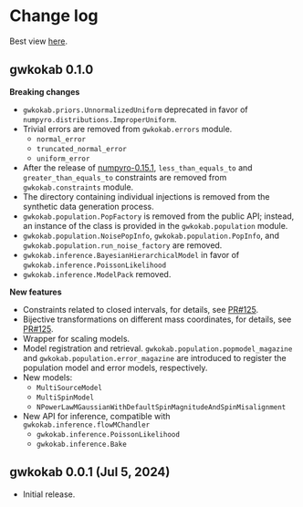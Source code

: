 # Change log

Best view [here](https://gwkokab.readthedocs.io/en/latest/changelog.html).

## gwkokab 0.1.0

**Breaking changes**

* `gwkokab.priors.UnnormalizedUniform` deprecated in favor of `numpyro.distributions.ImproperUniform`.
* Trivial errors are removed from `gwkokab.errors` module.
  * `normal_error`
  * `truncated_normal_error`
  * `uniform_error`
* After the release of [numpyro-0.15.1](https://github.com/pyro-ppl/numpyro/releases/tag/0.15.1), `less_than_equals_to` and `greater_than_equals_to` constraints are removed from `gwkokab.constraints` module.
* The directory containing individual injections is removed from the synthetic data generation process.
* `gwkokab.population.PopFactory` is removed from the public API; instead, an instance of the class is provided in the `gwkokab.population` module.
* `gwkokab.population.NoisePopInfo`, `gwkokab.population.PopInfo`, and `gwkokab.population.run_noise_factory` are removed.
* `gwkokab.inference.BayesianHierarchicalModel` in favor of `gwkokab.inference.PoissonLikelihood`
* `gwkokab.inference.ModelPack` removed.

**New features**

* Constraints related to closed intervals, for details, see [PR#125](https://github.com/gwkokab/gwkokab/pull/125).
* Bijective transformations on different mass coordinates, for details, see [PR#125](https://github.com/gwkokab/gwkokab/pull/125).
* Wrapper for scaling models.
* Model registration and retrieval. `gwkokab.population.popmodel_magazine` and `gwkokab.population.error_magazine` are introduced to register the population model and error models, respectively.
* New models:
  * `MultiSourceModel`
  * `MultiSpinModel`
  * `NPowerLawMGaussianWithDefaultSpinMagnitudeAndSpinMisalignment`
* New API for inference, compatible with `gwkokab.inference.flowMChandler`
  * `gwkokab.inference.PoissonLikelihood`
  * `gwkokab.inference.Bake`
  
## gwkokab 0.0.1 (Jul 5, 2024)

* Initial release.
